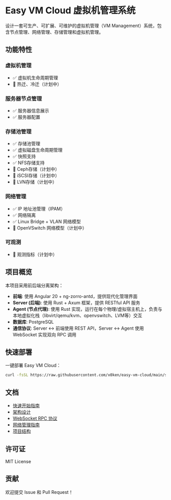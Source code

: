 # Easy VM Cloud 虚拟机管理系统

设计一套可生产、可扩展、可维护的虚拟机管理（VM Management）系统，包含节点管理、网络管理、存储管理和虚拟机管理。

## 功能特性

### 虚拟机管理
- ✅ 虚拟机生命周期管理
- 🚧 热迁、冷迁（计划中）

### 服务器节点管理
- ✅ 服务器信息展示
- ✅ 服务器配置

### 存储池管理
- ✅ 存储池管理
- ✅ 虚拟磁盘生命周期管理
- ✅ 快照支持
- ✅ NFS存储支持
- 🚧 Ceph存储（计划中）
- 🚧 iSCSI存储（计划中）
- 🚧 LVN存储（计划中）

### 网络管理
- ✅ IP 地址池管理（IPAM）
- ✅ 网络隔离
- ✅ Linux Bridge + VLAN 网络模型
- 🚧 OpenVSwitch 网络模型（计划中）

### 可观测
- 🚧 观测指标（计划中）

## 项目概览

本项目采用前后端分离架构：
- **前端**: 使用 Angular 20 + ng-zorro-antd，提供现代化管理界面
- **Server (后端)**: 使用 Rust + Axum 框架，提供 RESTful API 服务
- **Agent (节点代理)**: 使用 Rust 实现，运行在每个物理/虚拟宿主机上，负责与本地虚拟化栈（libvirt/qemu/kvm、openvswitch、LVM等）交互
- **数据库**: PostgreSQL
- **通信协议**: Server ↔ 前端使用 REST API，Server ↔ Agent 使用 WebSocket 实现双向 RPC 调用

## 快速部署

一键部署 Easy VM Cloud：

```bash
curl -fsSL https://raw.githubusercontent.com/x0ken/easy-vm-cloud/main/scripts/install.sh | sudo bash
```

## 文档

- [快速开始指南](./docs/quick-start.md)
- [架构设计](./docs/architecture-design.md)
- [WebSocket RPC 协议](./docs/websocket-rpc-protocol.md)
- [网络管理指南](./docs/network-guide.md)
- [项目结构](./docs/project_structure.md)

## 许可证

MIT License

## 贡献

欢迎提交 Issue 和 Pull Request！
